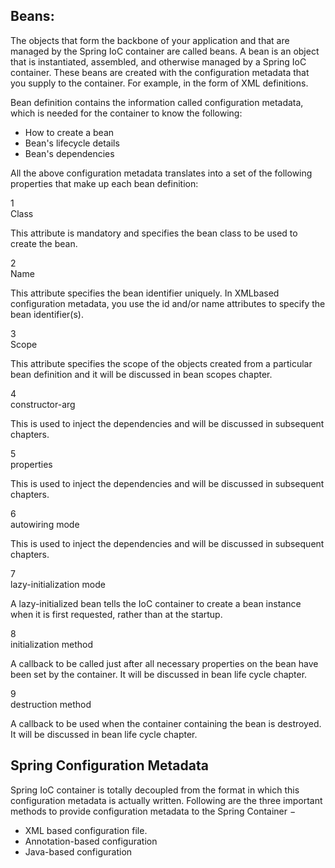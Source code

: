 ## Beans:

The objects that form the backbone of your application and that are managed by the Spring IoC container are called beans. A bean is an object that is instantiated, assembled, and otherwise managed by a Spring IoC container. These beans are created with the configuration metadata that you supply to the container. For example, in the form of XML <bean/> definitions.

Bean definition contains the information called configuration metadata, which is needed for the container to know the following:

- How to create a bean
- Bean's lifecycle details
- Bean's dependencies

All the above configuration metadata translates into a set of the following properties that make up each bean definition:

1 	
Class

This attribute is mandatory and specifies the bean class to be used to create the bean.

2 	
Name

This attribute specifies the bean identifier uniquely. In XMLbased configuration metadata, you use the id and/or name attributes to specify the bean identifier(s).

3 	
Scope

This attribute specifies the scope of the objects created from a particular bean definition and it will be discussed in bean scopes chapter.

4 	
constructor-arg

This is used to inject the dependencies and will be discussed in subsequent chapters.

5 	
properties

This is used to inject the dependencies and will be discussed in subsequent chapters.

6 	
autowiring mode

This is used to inject the dependencies and will be discussed in subsequent chapters.

7 	
lazy-initialization mode

A lazy-initialized bean tells the IoC container to create a bean instance when it is first requested, rather than at the startup.

8 	
initialization method

A callback to be called just after all necessary properties on the bean have been set by the container. It will be discussed in bean life cycle chapter.

9 	
destruction method

A callback to be used when the container containing the bean is destroyed. It will be discussed in bean life cycle chapter.

## Spring Configuration Metadata

Spring IoC container is totally decoupled from the format in which this configuration metadata is actually written. Following are the three important methods to provide configuration metadata to the Spring Container −

- XML based configuration file.
- Annotation-based configuration
- Java-based configuration


